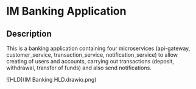 # IM Banking Application

## Description
This is a banking application containing four microservices (api-gateway, customer_service, transaction_service, notification_service) to allow creating of users and accounts, carrying out transactions (deposit, withdrawal, transfer of funds) and also send notifications.

![HLD](IM Banking HLD.drawio.png)
